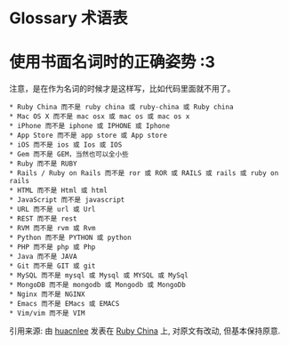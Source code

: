 # Glossary 术语表

# 使用书面名词时的正确姿势 :3

注意，是在作为名词的时候才是这样写，比如代码里面就不用了。

```
* Ruby China 而不是 ruby china 或 ruby-china 或 Ruby china
* Mac OS X 而不是 mac osx 或 mac os 或 mac os x
* iPhone 而不是 iphone 或 IPHONE 或 Iphone
* App Store 而不是 app store 或 App store
* iOS 而不是 ios 或 Ios 或 IOS
* Gem 而不是 GEM，当然也可以全小些
* Ruby 而不是 RUBY
* Rails / Ruby on Rails 而不是 ror 或 ROR 或 RAILS 或 rails 或 ruby on rails
* HTML 而不是 Html 或 html
* JavaScript 而不是 javascript
* URL 而不是 url 或 Url
* REST 而不是 rest
* RVM 而不是 rvm 或 Rvm
* Python 而不是 PYTHON 或 python
* PHP 而不是 php 或 Php
* Java 而不是 JAVA
* Git 而不是 GIT 或 git
* MySQL 而不是 mysql 或 Mysql 或 MYSQL 或 MySql
* MongoDB 而不是 mongodb 或 Mongodb 或 MongoDb
* Nginx 而不是 NGINX
* Emacs 而不是 EMacs 或 EMACS
* Vim/vim 而不是 VIM
```
引用来源: 由 [huacnlee](https://ruby-china.org/huacnlee) 发表在 [Ruby China](https://ruby-china.org/topics/3298) 上, 对原文有改动, 但基本保持原意.
